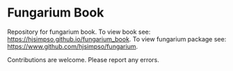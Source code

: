 # Fungarium Book
Repository for fungarium book. To view book see: https://hjsimpso.github.io/fungarium_book. To view fungarium package see: https://www.github.com/hjsimpso/fungarium.

Contributions are welcome. Please report any errors.
